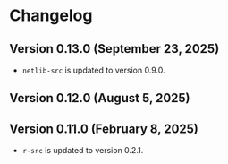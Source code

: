 # Changelog

## Version 0.13.0 (September 23, 2025)

* `netlib-src` is updated to version 0.9.0.

## Version 0.12.0 (August 5, 2025)

## Version 0.11.0 (February 8, 2025)

* `r-src` is updated to version 0.2.1.
